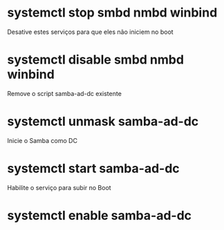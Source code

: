# systemctl stop smbd nmbd winbind

Desative estes serviços para que eles não iniciem no boot

# systemctl disable smbd nmbd winbind

Remove o script samba-ad-dc existente

# systemctl unmask samba-ad-dc

Inicie o Samba como DC

# systemctl start samba-ad-dc

Habilite o serviço para subir no Boot

# systemctl enable samba-ad-dc